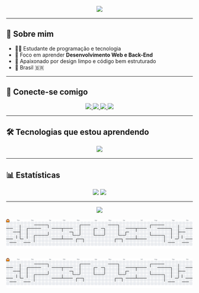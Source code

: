 
<p align="center">
  <img src="https://capsule-render.vercel.app/api?type=waving&color=0:FF1E56,100:2E8BFF&height=200&section=header&text=Olá%20👋%20Eu%20sou%20o%20Rafael&fontSize=40&fontColor=fff&animation=fadeIn" />
</p>

---

## 🚀 Sobre mim
- 👨‍💻 Estudante de programação e tecnologia  
- 🎯 Foco em aprender **Desenvolvimento Web e Back-End**  
- 🎨 Apaixonado por design limpo e código bem estruturado  
- 📍 Brasil 🇧🇷  

---

## 🔗 Conecte-se comigo
<p align="center">
  <a href="mailto:seuemail@gmail.com" target="_blank">
    <img src="https://img.shields.io/badge/Gmail-D14836?style=for-the-badge&logo=gmail&logoColor=white" height="35"/>
  </a>
  <a href="https://www.linkedin.com/in/seuLinkedin" target="_blank">
    <img src="https://img.shields.io/badge/LinkedIn-0077B5?style=for-the-badge&logo=linkedin&logoColor=white" height="35"/>
  </a>
  <a href="https://www.youtube.com/@seuCanal" target="_blank">
    <img src="https://img.shields.io/badge/YouTube-FF0000?style=for-the-badge&logo=youtube&logoColor=white" height="35"/>
  </a>
  <a href="https://instagram.com/seuInstagram" target="_blank">
    <img src="https://img.shields.io/badge/Instagram-E4405F?style=for-the-badge&logo=instagram&logoColor=white" height="35"/>
  </a>
</p>

---

## 🛠️ Tecnologias que estou aprendendo
<p align="center">
  <img src="https://skillicons.dev/icons?i=html,css,js,java,python,mysql,git,github,vscode" />
</p>

---

## 📊 Estatísticas
<p align="center">
  <img height="170em" src="https://github-readme-stats.vercel.app/api?username=Rafael28080&show_icons=true&theme=tokyonight&include_all_commits=true&count_private=true"/>
  <img height="170em" src="https://github-readme-stats.vercel.app/api/top-langs/?username=Rafael28080&layout=compact&langs_count=7&theme=tokyonight"/>
</p>

---

<p align="center">
  <img src="https://capsule-render.vercel.app/api?type=waving&color=0:2E8BFF,100:FF1E56&height=120&section=footer"/>
</p>

<picture>
  <source media="(prefers-color-scheme: dark)" srcset="https://raw.githubusercontent.com/Rafael2808o/Rafael2808o/output/pacman-contribution-graph-dark.svg">
  <source media="(prefers-color-scheme: light)" srcset="https://raw.githubusercontent.com/Rafael2808o/Rafael2808o/output/pacman-contribution-graph.svg">
  <img alt="pacman contribution graph" src="https://raw.githubusercontent.com/Rafael2808o/Rafael2808o/output/pacman-contribution-graph.svg">
</picture>

###

<picture>
  <source media="(prefers-color-scheme: dark)" srcset="https://raw.githubusercontent.com/Rafael2808o/Rafael2808o/output/pacman-contribution-graph-dark.svg">
  <source media="(prefers-color-scheme: light)" srcset="https://raw.githubusercontent.com/Rafael2808o/Rafael2808o/output/pacman-contribution-graph.svg">
  <img alt="pacman contribution graph" src="https://raw.githubusercontent.com/Rafael2808o/Rafael2808o/output/pacman-contribution-graph.svg">
</picture>

###
